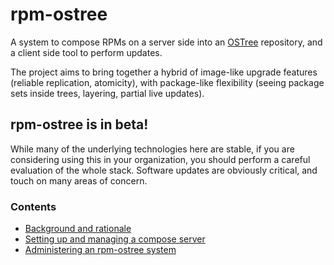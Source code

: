 # rpm-ostree
A system to compose RPMs on a server side into an
[OSTree](https://wiki.gnome.org/Projects/OSTree)
repository, and a client side tool to perform updates.

The project aims to bring together a hybrid of image-like upgrade
features (reliable replication, atomicity), with package-like
flexibility (seeing package sets inside trees, layering, partial live
updates).

## rpm-ostree is in beta!
While many of the underlying technologies here are stable,
if you are considering using this in your organization, you
should perform a careful evaluation of the whole stack.  Software
updates are obviously critical, and touch on many areas of concern.

### Contents
* [Background and rationale](doc/background.md)
* [Setting up and managing a compose server](doc/compose-server.md)
* [Administering an rpm-ostree system](doc/administrator-handbook.md)
